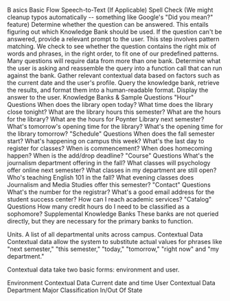 B
asics
Basic Flow
Speech-to-Text (If Applicable)
Spell Check (We might cleanup typos automatically -- something like Google's "Did you mean?" feature)
Determine whether the question can be answered. This entails figuring out which Knowledge Bank should be used. If the question can't be answered, provide a relevant prompt to the user. This step involves pattern matching. We check to see whether the question contains the right mix of words and phrases, in the right order, to fit one of our predefined patterns. Many questions will require data from more than one bank.
Determine what the user is asking and reassemble the query into a function call that can run against the bank.
Gather relevant contextual data based on factors such as the current date and the user's profile.
Query the knowledge bank, retrieve the results, and format them into a human-readable format.
Display the answer to the user.
Knowledge Banks & Sample Questions
"Hour" Questions
When does the library open today?
What time does the library close tonight?
What are the library hours this semester?
What are the hours for the library?
What are the hours for Poynter Library next semester?
What's tomorrow's opening time for the library?
What's the opening time for the library tomorrow?
"Schedule" Questions
When does the fall semester start?
What's happening on campus this week?
What's the last day to register for classes?
When is commencement?
When does homecoming happen?
When is the add/drop deadline?
"Course" Questions
What's the journalism department offering in the fall?
What classes will psychology offer online next semester?
What classes in my department are still open?
Who's teaching English 101 in the fall?
What evening classes does Journalism and Media Studies offer this semester?
"Contact" Questions
What's the number for the registrar?
What's a good email address for the student success center?
How can I reach academic services?
"Catalog" Questions
How many credit hours do I need to be classified as a sophomore?
Supplemental Knowledge Banks
These banks are not queried directly, but they are necessary for the primary banks to function.

Units. A list of all departmental units across campus.
Contextual Data
Contextual data allow the system to substitute actual values for phrases like "next semester," "this semester," "today," "tomorrow," "right now" and "my department."

Contextual data take two basic forms: environment and user.

Environment Contextual Data
Current date and time
User Contextual Data
Department
Major
Classification
In/Out Of State
